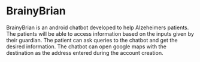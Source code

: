 # BrainyBrian
BrainyBrian is an android chatbot developed to help Alzeheimers patients. The patients will be able to access information based on the inputs given by their guardian. The patient can ask queries to the chatbot and get the desired information. The chatbot can open google maps with the destination as the address entered during the account
creation.
